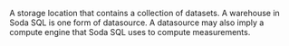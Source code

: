 A storage location that contains a collection of datasets.  A warehouse in Soda SQL is one form of datasource. A datasource may also imply a compute engine that Soda SQL uses to compute measurements.